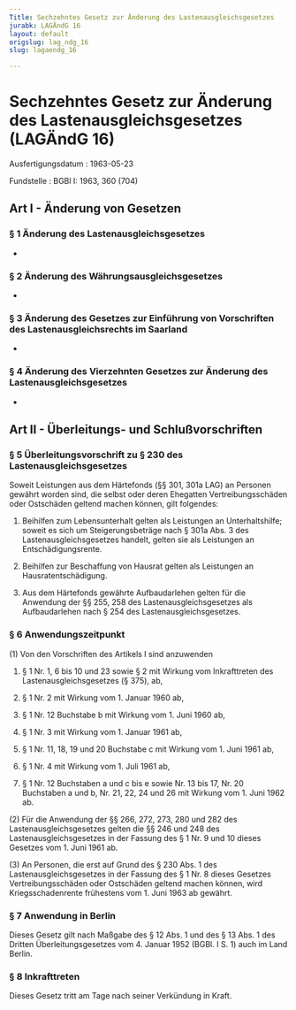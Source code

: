 ```yaml
---
Title: Sechzehntes Gesetz zur Änderung des Lastenausgleichsgesetzes
jurabk: LAGÄndG 16
layout: default
origslug: lag_ndg_16
slug: lagaendg_16

---
```


# Sechzehntes Gesetz zur Änderung des Lastenausgleichsgesetzes (LAGÄndG 16)

Ausfertigungsdatum
:   1963-05-23

Fundstelle
:   BGBl I: 1963, 360 (704)



## Art I - Änderung von Gesetzen



### § 1 Änderung des Lastenausgleichsgesetzes

-


### § 2 Änderung des Währungsausgleichsgesetzes

-


### § 3 Änderung des Gesetzes zur Einführung von Vorschriften des Lastenausgleichsrechts im Saarland

-


### § 4 Änderung des Vierzehnten Gesetzes zur Änderung des Lastenausgleichsgesetzes

-


## Art II - Überleitungs- und Schlußvorschriften



### § 5 Überleitungsvorschrift zu § 230 des Lastenausgleichsgesetzes

Soweit Leistungen aus dem Härtefonds (§§ 301, 301a LAG) an Personen gewährt worden sind, die selbst oder deren Ehegatten Vertreibungsschäden oder Ostschäden geltend machen können, gilt folgendes:

1.  Beihilfen zum Lebensunterhalt gelten als Leistungen an Unterhaltshilfe; soweit es sich um Steigerungsbeträge nach § 301a Abs. 3 des Lastenausgleichsgesetzes handelt, gelten sie als Leistungen an Entschädigungsrente.


2.  Beihilfen zur Beschaffung von Hausrat gelten als Leistungen an Hausratentschädigung.


3.  Aus dem Härtefonds gewährte Aufbaudarlehen gelten für die Anwendung der §§ 255, 258 des Lastenausgleichsgesetzes als Aufbaudarlehen nach § 254 des Lastenausgleichsgesetzes.





### § 6 Anwendungszeitpunkt

(1) Von den Vorschriften des Artikels I sind anzuwenden

1.  § 1 Nr. 1, 6 bis 10 und 23 sowie § 2 mit Wirkung vom Inkrafttreten des Lastenausgleichsgesetzes (§ 375), ab,


2.  § 1 Nr. 2 mit Wirkung vom 1. Januar 1960 ab,


3.  § 1 Nr. 12 Buchstabe b mit Wirkung vom 1. Juni 1960 ab,


4.  § 1 Nr. 3 mit Wirkung vom 1. Januar 1961 ab,


5.  § 1 Nr. 11, 18, 19 und 20 Buchstabe c mit Wirkung vom 1. Juni 1961 ab,


6.  § 1 Nr. 4 mit Wirkung vom 1. Juli 1961 ab,


7.  § 1 Nr. 12 Buchstaben a und c bis e sowie Nr. 13 bis 17, Nr. 20 Buchstaben a und b, Nr. 21, 22, 24 und 26 mit Wirkung vom 1. Juni 1962 ab.




(2) Für die Anwendung der §§ 266, 272, 273, 280 und 282 des Lastenausgleichsgesetzes gelten die §§ 246 und 248 des Lastenausgleichsgesetzes in der Fassung des § 1 Nr. 9 und 10 dieses Gesetzes vom 1. Juni 1961 ab.

(3) An Personen, die erst auf Grund des § 230 Abs. 1 des Lastenausgleichsgesetzes in der Fassung des § 1 Nr. 8 dieses Gesetzes Vertreibungsschäden oder Ostschäden geltend machen können, wird Kriegsschadenrente frühestens vom 1. Juni 1963 ab gewährt.


### § 7 Anwendung in Berlin

Dieses Gesetz gilt nach Maßgabe des § 12 Abs. 1 und des § 13 Abs. 1 des Dritten Überleitungsgesetzes vom 4. Januar 1952 (BGBl. I S. 1) auch im Land Berlin.


### § 8 Inkrafttreten

Dieses Gesetz tritt am Tage nach seiner Verkündung in Kraft.

